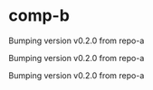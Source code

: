 # comp-b
Bumping version v0.2.0 from repo-a

Bumping version v0.2.0 from repo-a

Bumping version v0.2.0 from repo-a

